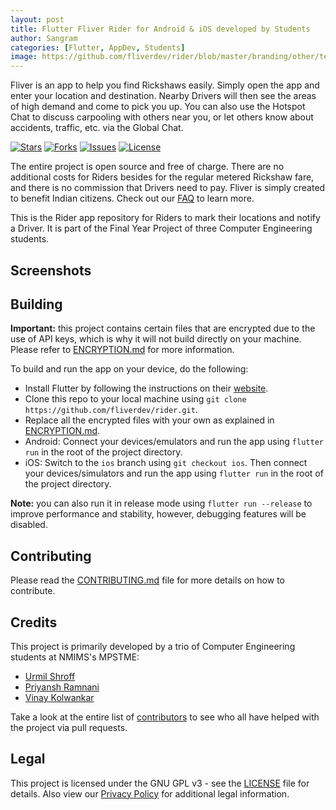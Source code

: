 ```yaml
---
layout: post
title: Flutter Fliver Rider for Android & iOS developed by Students
author: Sangram
categories: [Flutter, AppDev, Students]
image: https://github.com/fliverdev/rider/blob/master/branding/other/text.png
---
```


Fliver is an app to help you find Rickshaws easily. Simply open the app and enter your location and destination. Nearby Drivers will then see the areas of high demand and come to pick you up. You can also use the Hotspot Chat to discuss carpooling with others near you, or let others know about accidents, traffic, etc. via the Global Chat.

[![Stars](https://img.shields.io/github/stars/fliverdev/rider.svg)](https://github.com/fliverdev/rider/stargazers)
[![Forks](https://img.shields.io/github/forks/fliverdev/rider.svg)](https://github.com/fliverdev/rider/network/members)
[![Issues](https://img.shields.io/github/issues/fliverdev/rider.svg)](https://github.com/fliverdev/rider/issues)
[![License](https://img.shields.io/github/license/fliverdev/rider.svg)](https://opensource.org/licenses/GPL-3.0)


The entire project is open source and free of charge. There are no additional costs for Riders besides for the regular metered Rickshaw fare, and there is no commission that Drivers need to pay. Fliver is simply created to benefit Indian citizens. Check out our [FAQ](https://fliverdev.github.io/faq/) to learn more.

This is the Rider app repository for Riders to mark their locations and notify a Driver. It is part of the Final Year Project of three Computer Engineering students.

[<amp-img height="75" width="200" src="https://github.com/fliverdev/rider/tree/master/branding/other/google-play-badge.png" alt="Play Store"/>](https://play.google.com/store/apps/details?id=dev.fliver.rider) [<amp-img height="56" width="172" src="https://github.com/fliverdev/rider/tree/master/branding/other/app-store-badge.png" alt="App Store"/>](https://apps.apple.com/us/app/fliver-rider/id1498074830?ls=1)

## Screenshots

<p><amp-img height="345px" width="160px" src="https://github.com/fliverdev/rider/tree/master/branding/screenshots/01.png" alt="Rider for iOS"/> <amp-img height="345px" width="160px" src="https://github.com/fliverdev/rider/tree/master/branding/screenshots/02.png" alt="Rider for iOS"/> <amp-img height="345px" width="160px" src="https://github.com/fliverdev/rider/tree/master/branding/screenshots/03.png" alt="Rider for iOS"/> <amp-img height="345px" width="160px" src="https://github.com/fliverdev/rider/tree/master/branding/screenshots/04.png" alt="Rider for iOS"/> <amp-img height="345px" width="160px" src="https://github.com/fliverdev/rider/tree/master/branding/screenshots/05.png" alt="Rider for iOS"/></p>

## Building

**Important:** this project contains certain files that are encrypted due to the use of API keys, which is why it will not build directly on your machine. Please refer to [ENCRYPTION.md](ENCRYPTION.md) for more information.

To build and run the app on your device, do the following:

-   Install Flutter by following the instructions on their [website](https://flutter.dev/docs/get-started/install/).
-   Clone this repo to your local machine using `git clone https://github.com/fliverdev/rider.git`.
-   Replace all the encrypted files with your own as explained in [ENCRYPTION.md](ENCRYPTION.md).
-   Android: Connect your devices/emulators and run the app using `flutter run` in the root of the project directory.
-   iOS: Switch to the `ios` branch using `git checkout ios`. Then connect your devices/simulators and run the app using `flutter run` in the root of the project directory.

**Note:** you can also run it in release mode using `flutter run --release` to improve performance and stability, however, debugging features will be disabled.

## Contributing

Please read the [CONTRIBUTING.md](CONTRIBUTING.md) file for more details on how to contribute.

## Credits

This project is primarily developed by a trio of Computer Engineering students at NMIMS's MPSTME:

-   [Urmil Shroff](https://github.com/urmilshroff)
-   [Priyansh Ramnani](https://github.com/prince1998)
-   [Vinay Kolwankar](https://github.com/vinay-ai)

Take a look at the entire list of [contributors](https://github.com/fliverdev/rider/graphs/contributors) to see who all have helped with the project via pull requests.

## Legal

This project is licensed under the GNU GPL v3 - see the [LICENSE](LICENSE) file for details. Also view our [Privacy Policy](https://fliverdev.github.io/privacy_policy/) for additional legal information.
